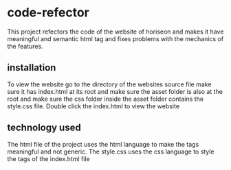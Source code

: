 # code-refector
This project refectors the code of the website of horiseon and makes it have meaningful and semantic html tag and fixes problems with the mechanics of the features. 

## installation

To view the website go to the directory of the websites source file make sure it has index.html at its root and make sure the asset folder is also at the root and make sure the css folder inside the asset folder contains the style.css file. Double click the index.html to view the website 

## technology used

The html file of the project uses the html language to make the tags meaningful and not generic. 
The style.css uses the css language to style the tags of the index.html file 
